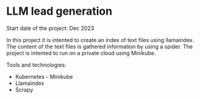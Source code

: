 # LLM lead generation
Start date of the project: Dec 2023

In this project it is intented to create an index of text files using llamaindex. The content of the text files is gathered information by using a spider. The project is intented to run on a private cloud using Minikube.

Tools and technologies:
* Kubernetes - Minikube
* Llamaindex
* Scrapy